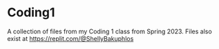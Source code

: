 # Coding1
A collection of files from my Coding 1 class from Spring 2023. Files also exist at https://replit.com/@ShellyBakuphlos
